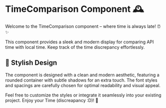 # TimeComparison Component 🕰️

Welcome to the TimeComparison component – where time is always late! ⏰✨

This component provides a sleek and modern display for comparing API time with local time. Keep track of the time discrepancy effortlessly.

## 🎨 Stylish Design

The component is designed with a clean and modern aesthetic, featuring a rounded container with subtle shadows for an extra touch. The font styles and spacings are carefully chosen for optimal readability and visual appeal.

Feel free to customize the styles or integrate it seamlessly into your existing project. Enjoy your Time (discreapancy :D)! 🌟
